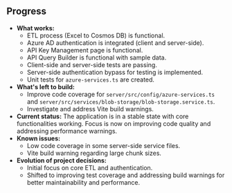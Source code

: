 ## Progress

- **What works:**
    - ETL process (Excel to Cosmos DB) is functional.
    - Azure AD authentication is integrated (client and server-side).
    - API Key Management page is functional.
    - API Query Builder is functional with sample data.
    - Client-side and server-side tests are passing.
    - Server-side authentication bypass for testing is implemented.
    - Unit tests for `azure-services.ts` are created.
- **What's left to build:**
    - Improve code coverage for `server/src/config/azure-services.ts` and `server/src/services/blob-storage/blob-storage.service.ts`.
    - Investigate and address Vite build warnings.
- **Current status:** The application is in a stable state with core functionalities working. Focus is now on improving code quality and addressing performance warnings.
- **Known issues:**
    - Low code coverage in some server-side service files.
    - Vite build warning regarding large chunk sizes.
- **Evolution of project decisions:**
    - Initial focus on core ETL and authentication.
    - Shifted to improving test coverage and addressing build warnings for better maintainability and performance.
